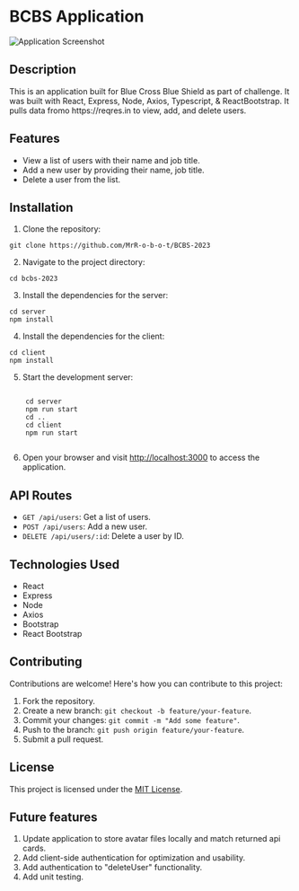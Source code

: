 <!DOCTYPE html>
<html lang="en">
<head>
</head>
<body>
  <h1>BCBS Application</h1>

  <p>
    <img src="https://your-image-url.com" alt="Application Screenshot">
  </p>

  <h2>Description</h2>

  <p>
    This is an application built for Blue Cross Blue Shield as part of challenge. It was built with React, Express, Node, Axios, Typescript, & ReactBootstrap. It pulls data fromo https://reqres.in to view, add, and delete users.
  </p>

  <h2>Features</h2>

  <ul>
    <li>View a list of users with their name and job title.</li>
    <li>Add a new user by providing their name, job title.</li>
    <li>Delete a user from the list.</li>
  </ul>

  <h2>Installation</h2>

  <ol>
    <li>Clone the repository:</li>
  </ol>

  <pre><code>git clone https://github.com/MrR-o-b-o-t/BCBS-2023</code></pre>

  <ol start="2">
    <li>Navigate to the project directory:</li>
  </ol>

  <pre><code>cd bcbs-2023</code></pre>

  <ol start="3">
    <li>Install the dependencies for the server:</li>
  </ol>

  <pre><code>cd server
npm install</code></pre>

  <ol start="4">
    <li>Install the dependencies for the client:</li>
  </ol>

  <pre><code>cd client
npm install</code></pre>

  <ol start="5">
    <li>Start the development server:</li>
  </ol>

  <pre><code>
    cd server 
    npm run start
    cd ..
    cd client
    npm run start
  </code></pre>

  <ol start="6">
    <li>Open your browser and visit <a href="http://localhost:3000">http://localhost:3000</a> to access the application.</li>
  </ol>

  <h2>API Routes</h2>

  <ul>
    <li><code>GET /api/users</code>: Get a list of users.</li>
    <li><code>POST /api/users</code>: Add a new user.</li>
    <li><code>DELETE /api/users/:id</code>: Delete a user by ID.</li>
  </ul>

  <h2>Technologies Used</h2>

  <ul>
    <li>React</li>
    <li>Express</li>
    <li>Node</li>
    <li>Axios</li>
    <li>Bootstrap</li>
    <li>React Bootstrap</li>
  </ul>

  <h2>Contributing</h2>

  <p>Contributions are welcome! Here's how you can contribute to this project:</p>

  <ol>
    <li>Fork the repository.</li>
    <li>Create a new branch: <code>git checkout -b feature/your-feature</code>.</li>
    <li>Commit your changes: <code>git commit -m "Add some feature"</code>.</li>
    <li>Push to the branch: <code>git push origin feature/your-feature</code>.</li>
    <li>Submit a pull request.</li>
  </ol>

  <h2>License</h2>

  <p>This project is licensed under the <a href="LICENSE">MIT License</a>.</p>

  <h2>Future features</h2>
    <ol>
    <li>Update application to store avatar files locally and match returned api cards.</li>
    <li>Add client-side authentication for optimization and usability.</li>
    <li>Add authentication to "deleteUser" functionality.</li>
    <li>Add unit testing.</li>
  </ol>
</body>
</html>
